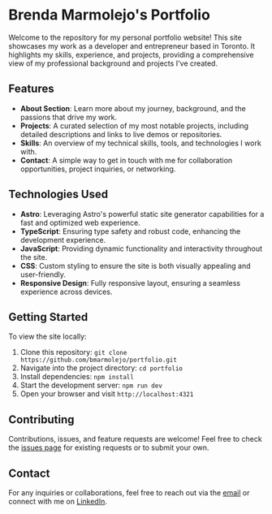 # Brenda Marmolejo's Portfolio

Welcome to the repository for my personal portfolio website! This site showcases my work as a developer and entrepreneur based in Toronto. It highlights my skills, experience, and projects, providing a comprehensive view of my professional background and projects I've created.

## Features

- **About Section**: Learn more about my journey, background, and the passions that drive my work.
- **Projects**: A curated selection of my most notable projects, including detailed descriptions and links to live demos or repositories.
- **Skills**: An overview of my technical skills, tools, and technologies I work with.
- **Contact**: A simple way to get in touch with me for collaboration opportunities, project inquiries, or networking.

## Technologies Used

- **Astro**: Leveraging Astro's powerful static site generator capabilities for a fast and optimized web experience.
- **TypeScript**: Ensuring type safety and robust code, enhancing the development experience.
- **JavaScript**: Providing dynamic functionality and interactivity throughout the site.
- **CSS**: Custom styling to ensure the site is both visually appealing and user-friendly.
- **Responsive Design**: Fully responsive layout, ensuring a seamless experience across devices.

## Getting Started

To view the site locally:

1. Clone this repository: `git clone https://github.com/bmarmolejo/portfolio.git`
2. Navigate into the project directory: `cd portfolio`
3. Install dependencies: `npm install`
4. Start the development server: `npm run dev`
5. Open your browser and visit `http://localhost:4321`

## Contributing

Contributions, issues, and feature requests are welcome! Feel free to check the [issues page](https://github.com/bmarmolejo/portfolio/issues) for existing requests or to submit your own.

<!-- ## License

This project is licensed under the MIT License - see the [LICENSE](LICENSE) file for details. -->

## Contact

For any inquiries or collaborations, feel free to reach out via the [email](bmarmolejo@gmail.com) or connect with me on [LinkedIn](https://www.linkedin.com/in/bmarmolejo).